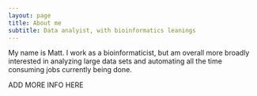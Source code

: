 ```yaml
---
layout: page
title: About me
subtitle: Data analyist, with bioinformatics leanings
---
```


My name is Matt.  I work as a bioinformaticist, but am overall more broadly interested in analyzing large data sets and automating all the time consuming jobs currently being done.


ADD MORE INFO HERE
